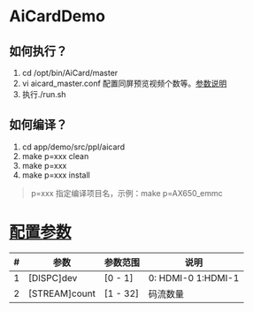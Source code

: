 # AiCardDemo
## 如何执行？
1. cd /opt/bin/AiCard/master
2. vi aicard_master.conf 配置同屏预览视频个数等。[参数说明](#配置参数)
3. 执行./run.sh

## 如何编译？
1. cd app/demo/src/ppl/aicard
2. make p=xxx clean
3. make p=xxx
4. make p=xxx install
> p=xxx 指定编译项目名，示例：make p=AX650_emmc

# <a href="#配置参数">配置参数</a>

|   #   |             参数       |   参数范围   |                          说明           |
| ----- | ----------------------| ------------ | --------------------------------------- |
|   1   | [DISPC]dev            | [0 - 1]      | 0: HDMI-0 1:HDMI-1                      |
|   2   | [STREAM]count         | [1 - 32]     | 码流数量                                 |